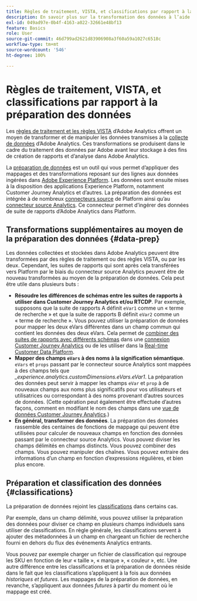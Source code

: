 ```yaml
---
title: Règles de traitement, VISTA, et classifications par rapport à la préparation des données pour le connecteur source Analytics
description: En savoir plus sur la transformation des données à l’aide de règles de traitement et de VISTA par rapport à l’utilisation de la préparation des données.
exl-id: 049ad97e-0b4f-4163-a022-32661e48bf13
feature: Basics
role: User
source-git-commit: 46d799ad2621d83906908a3f60a59a1027c6518c
workflow-type: tm+mt
source-wordcount: '546'
ht-degree: 100%

---
```


# Règles de traitement, VISTA, et classifications par rapport à la préparation des données

Les [règles de traitement et les règles VISTA](https://experienceleague.adobe.com/docs/analytics/admin/admin-tools/processing-rules/processing-rules-configuration/processing-rule-order.html) d’Adobe Analytics offrent un moyen de transformer et de manipuler les données transmises à la [collecte de données](https://experienceleague.adobe.com/docs/analytics/analyze/reports-analytics/reporting-interface/overview-data-collection.html?lang=fr) d’Adobe Analytics. Ces transformations se produisent dans le cadre du traitement des données par Adobe avant leur stockage à des fins de création de rapports et d’analyse dans Adobe Analytics.

La [préparation de données](https://experienceleague.adobe.com/docs/experience-platform/data-prep/home.html) est un outil qui vous permet d’appliquer des mappages et des transformations reposant sur des lignes aux données ingérées dans [Adobe Experience Platform](https://experienceleague.adobe.com/docs/experience-platform.html?lang=fr). Les données sont ensuite mises à la disposition des applications Experience Platform, notamment Customer Journey Analytics et d’autres. La préparation des données est intégrée à de nombreux [connecteurs source](https://experienceleague.adobe.com/docs/experience-platform/sources/home.html?lang=fr) de Platform ainsi qu’au [connecteur source Analytics](https://experienceleague.adobe.com/docs/experience-platform/sources/ui-tutorials/create/adobe-applications/analytics.html). Ce connecteur permet d’ingérer des données de suite de rapports d’Adobe Analytics dans Platform.

## Transformations supplémentaires au moyen de la préparation des données {#data-prep}

Les données collectées et stockées dans Adobe Analytics peuvent être transformées par des règles de traitement ou des règles VISTA, ou par les deux. Cependant, les suites de rapports qui sont après cela transférées vers Platform par le biais du connecteur source Analytics peuvent être de nouveau transformées au moyen de la préparation de données. Cela peut être utile dans plusieurs buts :

* **Résoudre les différences de schémas entre les suites de rapports à utiliser dans Customer Journey Analytics et/ou RTCDP**. Par exemple, supposons que la suite de rapports A définit `eVar1` comme un « terme de recherche » et que la suite de rapports B définit `eVar2` comme un « terme de recherche ». Vous pouvez utiliser la préparation de données pour mapper les deux eVars différentes dans un champ commun qui contient les données des deux eVars. Cela permet de [combiner des suites de rapports avec différents schémas](https://experienceleague.adobe.com/docs/analytics-platform/using/cja-usecases/combine-report-suites.html) dans une [connexion Customer Journey Analytics](/help/connections/overview.md) ou de les utiliser dans la [Real-time Customer Data Platform](https://experienceleague.adobe.com/docs/platform-learn/tutorials/application-services/rtcdp/understanding-the-real-time-customer-data-platform.html).
* **Mapper des champs `eVars` à des noms à la signification sémantique**. `eVars` et `props` passant par le connecteur source Analytics sont mappées à des champs tels que _\_experience.analytics.customDimensions.eVars.eVar1_. La préparation des données peut servir à mapper les champs `eVar` et `prop` à de nouveaux champs aux noms plus significatifs pour vos utilisateurs et utilisatrices ou correspondant à des noms provenant d’autres sources de données. (Cette opération peut également être effectuée d’autres façons, comment en modifiant le nom des champs dans une [vue de données Customer Journey Analytics](/help/data-views/create-dataview.md).)
* **En général, transformer des données**. La préparation des données rassemble des centaines de fonctions de mappage qui peuvent être utilisées pour calculer de nouveaux champs en fonction des données passant par le connecteur source Analytics. Vous pouvez diviser les champs délimités en champs distincts. Vous pouvez combiner des champs. Vous pouvez manipuler des chaînes. Vous pouvez extraire des informations d’un champ en fonction d’expressions régulières, et bien plus encore.

## Préparation et classification des données {#classifications}

La préparation de données rejoint les [classifications](https://experienceleague.adobe.com/docs/analytics/components/classifications/c-classifications.html?lang=fr) dans certains cas.

Par exemple, dans un champ délimité, vous pouvez utiliser la préparation des données pour diviser ce champ en plusieurs champs individuels sans utiliser de classifications. En règle générale, les classifications servent à ajouter des métadonnées à un champ en chargeant un fichier de recherche fourni en dehors du flux des événements Analytics entrants.

Vous pouvez par exemple charger un fichier de classification qui regroupe les SKU en fonction de leur « taille », « marque », « couleur », etc. Une autre différence entre les classifications et la préparation de données réside dans le fait que les classifications s’appliquent à la fois aux données _historiques et futures_. Les mappages de la préparation de données, en revanche, s’appliquent aux données _futures_ à partir du moment où le mappage est créé.
